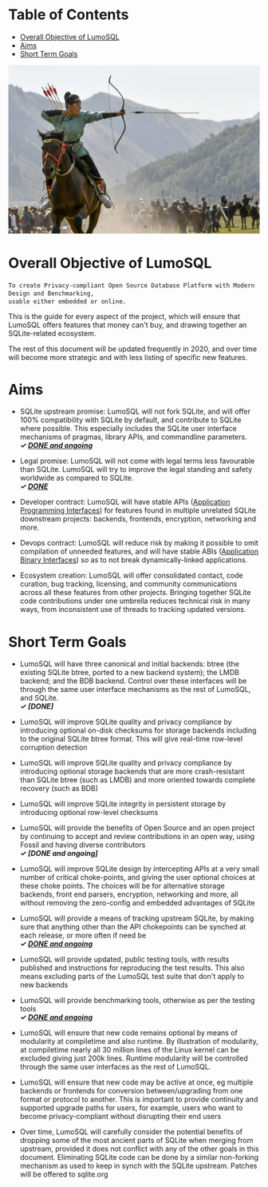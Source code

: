 <!-- SPDX-License-Identifier: CC-BY-SA-4.0 -->
<!-- SPDX-FileCopyrightText: 2020 The LumoSQL Authors -->
<!-- SPDX-ArtifactOfProjectName: LumoSQL -->
<!-- SPDX-FileType: Documentation -->
<!-- SPDX-FileComment: Original by Dan Shearer, 2020 -->


Table of Contents
=================

   * [Overall Objective of LumoSQL](#overall-objective-of-lumosql)
   * [Aims](#aims)
   * [Short Term Goals](#short-term-goals)


![](./images/lumo-project-aims-intro.jpg "Mongolian horseback archery, rights request pending from https://www.toursmongolia.com/")

Overall Objective of LumoSQL
============================

	To create Privacy-compliant Open Source Database Platform with Modern Design and Benchmarking,
	usable either embedded or online.

This is the guide for every aspect of the project, which will ensure that
LumoSQL offers features that money can't buy, and drawing together an
SQLite-related ecosystem.

The rest of this document will be updated frequently in 2020, and over time
will become more strategic and with less listing of specific new features.

Aims
====

* SQLite upstream promise: LumoSQL will not fork SQLite, and will offer 100%
  compatibility with SQLite by default, and contribute to SQLite where possible.
  This especially includes the SQLite user interface mechanisms of pragmas, 
  library APIs, and commandline parameters.
 <br>***&#x2713; [DONE and ongoing](https://lumosql.org/src/not-forking/)***

* Legal promise: LumoSQL will not come with legal terms less favourable than 
  SQLite. LumoSQL will try to improve the legal standing and safety worldwide
  as compared to SQLite. 
  <br>***&#x2713; [DONE](https://lumosql.org/src/lumosql/LICENCES/README.md)***

* Developer contract: LumoSQL will have stable APIs ([Application Programming Interfaces](https://en.wikipedia.org/wiki/Application_programming_interface#Libraries_and_frameworks)) for features found in multiple unrelated SQLite downstream projects:
  backends, frontends, encryption, networking and more. 

* Devops contract: LumoSQL will reduce risk by making it possible to omit
  compilation of unneeded features, and will have stable ABIs ([Application Binary Interfaces](https://en.wikipedia.org/wiki/Application_binary_interface)) so as to not break dynamically-linked applications.

* Ecosystem creation: LumoSQL will offer consolidated contact, code curation, bug tracking,
  licensing, and community communications across all these features from
  other projects. Bringing together SQLite code contributions under one umbrella reduces 
  technical risk in many ways, from inconsistent use of threads to tracking updated versions.


Short Term Goals
================

* LumoSQL will have three canonical and initial backends: btree (the existing
SQLite btree, ported to a new backend system); the LMDB backend; and the BDB
backend. Control over these interfaces will be through the
same user interface mechanisms as the rest of LumoSQL, and SQLite.
<br>***&#x2713; [DONE]***

* LumoSQL will improve SQLite quality and privacy compliance by introducing
optional on-disk checksums for storage backends including to the original
SQLite btree format.  This will give real-time row-level corruption detection

* LumoSQL will improve SQLite quality and privacy compliance by introducing
optional storage backends that are more crash-resistant than SQLite btree (such as LMDB)
and more oriented towards complete recovery (such as BDB)

* LumoSQL will improve SQLite integrity in persistent storage by introducing
optional row-level checksums

* LumoSQL will provide the benefits of Open Source and an open project
by continuing to accept and review contributions in an open way, using
Fossil and having diverse contributors
<br>***&#x2713; [DONE and ongoing]***

* LumoSQL will improve SQLite design by intercepting APIs at a very small
number of critical choke-points, and giving the user optional choices at
these choke points. The choices will be for alternative storage backends,
front end parsers, encryption, networking and more, all without removing
the zero-config and embedded advantages of SQLite

* LumoSQL will provide a means of tracking upstream SQLite, by making
sure that anything other than the API chokepoints can be synched at each
release, or more often if need be
 <br>***&#x2713; [DONE and ongoing](https://lumosql.org/src/not-forking/)***

* LumoSQL will provide updated, public testing tools, with results published
and instructions for reproducing the test results. This also means
excluding parts of the LumoSQL test suite that don't apply to new backends

* LumoSQL will provide benchmarking tools, otherwise as per the testing
tools
<br>***&#x2713; [DONE and ongoing](https://lumosql.org/benchmarking)***

* LumoSQL will ensure that new code remains optional by means of modularity at
compiletime and also runtime. By illustration of modularity, at compiletime
nearly all 30 million lines of the Linux kernel can be excluded giving just 200k
lines. Runtime modularity will be controlled through the same user interfaces 
as the rest of LumoSQL.

* LumoSQL will ensure that new code may be active at once, eg
multiple backends or frontends for conversion between/upgrading from one
format or protocol to another. This is important to provide continuity and
supported upgrade paths for users, for example, users who want to become
privacy-compliant without disrupting their end users

* Over time, LumoSQL will carefully consider the potential benefits of dropping
some of the most ancient parts of SQLite when merging from upstream, provided
it does not conflict with any of the other goals in this document. Eliminating 
SQLite code can be done by a similar non-forking mechanism as used to keep in synch
with the SQLite upstream. Patches will be offered to sqlite.org

